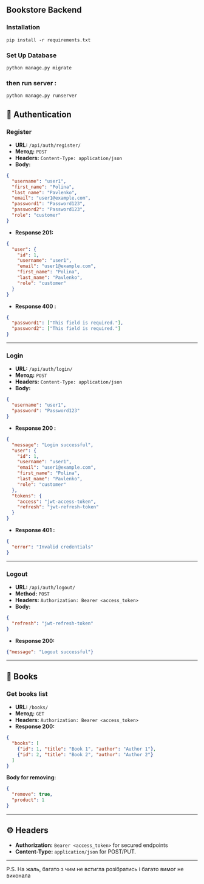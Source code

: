 ## Bookstore Backend

### Installation
```
pip install -r requirements.txt
```
### Set Up Database
```
python manage.py migrate
```
### then run server :
```
python manage.py runserver
```




## 🔑 Authentication

### **Register** 

* **URL:** `/api/auth/register/`
* **Метод:** `POST`
* **Headers:** `Content-Type: application/json`
* **Body:**

```json
{
  "username": "user1",
  "first_name": "Polina",
  "last_name": "Pavlenko",
  "email": "user1@example.com",
  "password1": "Password123",
  "password2": "Password123",
  "role": "customer"  
}
```

* **Response 201:**

```json
{
  "user": {
    "id": 1,
    "username": "user1",
    "email": "user1@example.com",
    "first_name": "Polina",
    "last_name": "Pavlenko",
    "role": "customer"
  }
}
```

* **Response 400 :**

```json
{
  "password1": ["This field is required."],
  "password2": ["This field is required."]
}
```

---

### **Login** 

* **URL:** `/api/auth/login/`
* **Метод:** `POST`
* **Headers:** `Content-Type: application/json`
* **Body:**

```json
{
  "username": "user1",
  "password": "Password123"
}
```

* **Response 200 :**

```json
{
  "message": "Login successful",
  "user": {
    "id": 1,
    "username": "user1",
    "email": "user1@example.com",
    "first_name": "Polina",
    "last_name": "Pavlenko",
    "role": "customer"
  },
  "tokens": {
    "access": "jwt-access-token",
    "refresh": "jwt-refresh-token"
  }
}
```

* **Response 401 :**

```json
{
  "error": "Invalid credentials"
}
```

---

### **Logout**

* **URL:** `/api/auth/logout/`
* **Method:** `POST`
* **Headers:** `Authorization: Bearer <access_token>`
* **Body:**

```json
{
  "refresh": "jwt-refresh-token"
}
```

* **Response 200:**

```json
{"message": "Logout successful"}
```

---

## 📖 Books

### **Get books list**

* **URL:** `/books/`
* **Метод:** `GET`
* **Headers:** `Authorization: Bearer <access_token>`
* **Response 200:**

```json
{
  "books": [
    {"id": 1, "title": "Book 1", "author": "Author 1"},
    {"id": 2, "title": "Book 2", "author": "Author 2"}
  ]
}
```

**Body for removing:**

```json
{
  "remove": true,
  "product": 1
}
```

---

## ⚙️ Headers

* **Authorization:** `Bearer <access_token>` for secured endpoints
* **Content-Type:** `application/json` for POST/PUT.

---

P.S. На жаль, багато з чим не встигла розібратись і багато вимог не виконала

